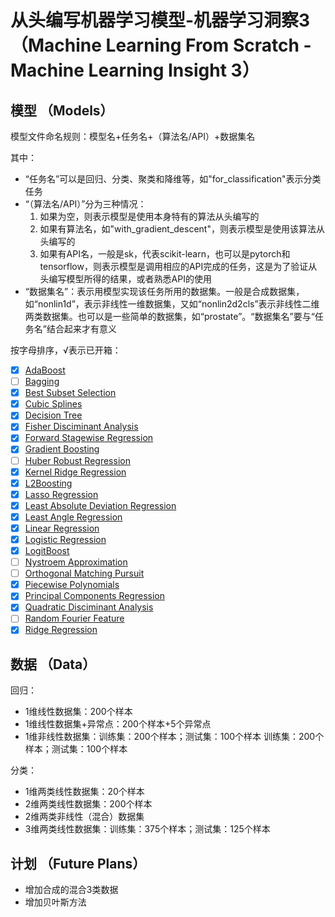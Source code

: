 # 从头编写机器学习模型-机器学习洞察3 （Machine Learning From Scratch - Machine Learning Insight 3）



## 模型 （Models）
模型文件命名规则：模型名+任务名+（算法名/API）+数据集名

其中：
- “任务名”可以是回归、分类、聚类和降维等，如"for_classification"表示分类任务
- “（算法名/API）”分为三种情况：
  1. 如果为空，则表示模型是使用本身特有的算法从头编写的
  2. 如果有算法名，如"with_gradient_descent"，则表示模型是使用该算法从头编写的
  3. 如果有API名，一般是sk，代表scikit-learn，也可以是pytorch和tensorflow，则表示模型是调用相应的API完成的任务，这是为了验证从头编写模型所得的结果，或者熟悉API的使用
- “数据集名”：表示用模型实现该任务所用的数据集。一般是合成数据集，如“nonlin1d”，表示非线性一维数据集，又如“nonlin2d2cls”表示非线性二维两类数据集。也可以是一些简单的数据集，如“prostate”。“数据集名”要与“任务名”结合起来才有意义

按字母排序，√表示已开箱：
- [x] [AdaBoost](https://github.com/TaiChiTiger/machine-learning-from-scratch---Machine-Learning-Insight-3/tree/main/notebooks/models/adaboost)
- [ ] [Bagging](https://github.com/TaiChiTiger/machine-learning-from-scratch---Machine-Learning-Insight-3/tree/main/notebooks/models/bagging)
- [x] [Best Subset Selection](https://github.com/TaiChiTiger/machine-learning-from-scratch---Machine-Learning-Insight-3/tree/main/notebooks/models/best-subset-selection) 
- [x] [Cubic Splines](https://github.com/TaiChiTiger/machine-learning-from-scratch---Machine-Learning-Insight-3/tree/main/notebooks/models/cubic-splines)
- [x] [Decision Tree](https://github.com/TaiChiTiger/machine-learning-from-scratch---Machine-Learning-Insight-3/tree/main/notebooks/models/decision-tree)
- [x] [Fisher Disciminant Analysis](https://github.com/TaiChiTiger/machine-learning-from-scratch---Machine-Learning-Insight-3/tree/main/notebooks/models/fisher-disciminant-analysis)
- [x] [Forward Stagewise Regression](https://github.com/TaiChiTiger/machine-learning-from-scratch---Machine-Learning-Insight-3/tree/main/notebooks/models/forward-stagewise-regression)
- [x] [Gradient Boosting](https://github.com/TaiChiTiger/machine-learning-from-scratch---Machine-Learning-Insight-3/tree/main/notebooks/models/gradient-boosting)
- [ ] [Huber Robust Regression](https://github.com/TaiChiTiger/machine-learning-from-scratch---Machine-Learning-Insight-3/tree/main/notebooks/models/huber-robust-regression)
- [x] [Kernel Ridge Regression](https://github.com/TaiChiTiger/machine-learning-from-scratch---Machine-Learning-Insight-3/tree/main/notebooks/models/kernel_ridge_regression)
- [x] [L2Boosting](https://github.com/TaiChiTiger/machine-learning-from-scratch---Machine-Learning-Insight-3/tree/main/notebooks/models/l2boosting)
- [x] [Lasso Regression](https://github.com/TaiChiTiger/machine-learning-from-scratch---Machine-Learning-Insight-3/tree/main/notebooks/models/lasso-regression)
- [x] [Least Absolute Deviation Regression](https://github.com/TaiChiTiger/machine-learning-from-scratch---Machine-Learning-Insight-3/tree/main/notebooks/models/least-absolute-deviation-regression)
- [x] [Least Angle Regression](https://github.com/TaiChiTiger/machine-learning-from-scratch---Machine-Learning-Insight-3/tree/main/notebooks/models/least-angle-regression)
- [x] [Linear Regression](https://github.com/TaiChiTiger/machine-learning-from-scratch---Machine-Learning-Insight-3/tree/main/notebooks/models/linear-regression)
- [x] [Logistic Regression](https://github.com/TaiChiTiger/machine-learning-from-scratch---Machine-Learning-Insight-3/tree/main/notebooks/models/logistic_regression)
- [x] [LogitBoost](https://github.com/TaiChiTiger/machine-learning-from-scratch---Machine-Learning-Insight-3/tree/main/notebooks/models/logitboost)
- [ ] [Nystroem Approximation](https://github.com/TaiChiTiger/machine-learning-from-scratch---Machine-Learning-Insight-3/blob/main/notebooks/models/nystroem-approximation/nystroem_approximation.ipynb)
- [ ] [Orthogonal Matching Pursuit](https://github.com/TaiChiTiger/machine-learning-from-scratch---Machine-Learning-Insight-3/tree/main/notebooks/models/orthogonal_matching_pursuit)
- [x] [Piecewise Polynomials](https://github.com/TaiChiTiger/machine-learning-from-scratch---Machine-Learning-Insight-3/tree/main/notebooks/models/piecewise-polynomials)
- [x] [Principal Components Regression](https://github.com/TaiChiTiger/machine-learning-from-scratch---Machine-Learning-Insight-3/tree/main/notebooks/models/principal-components-regression)
- [x] [Quadratic Disciminant Analysis](https://github.com/TaiChiTiger/machine-learning-from-scratch---Machine-Learning-Insight-3/tree/main/notebooks/models/quadratic-disciminant-analysis)
- [ ] [Random Fourier Feature](https://github.com/TaiChiTiger/machine-learning-from-scratch---Machine-Learning-Insight-3/tree/main/notebooks/models/random-fourier-feature)
- [x] [Ridge Regression](https://github.com/TaiChiTiger/machine-learning-from-scratch---Machine-Learning-Insight-3/tree/main/notebooks/models/ridge-regression)

## 数据 （Data）
回归：
- 1维线性数据集：200个样本
- 1维线性数据集+异常点：200个样本+5个异常点
- 1维非线性数据集：训练集：200个样本；测试集：100个样本
  训练集：200个样本；测试集：100个样本
  
 分类：
 - 1维两类线性数据集：20个样本
 - 2维两类线性数据集：200个样本
 - 2维两类非线性（混合）数据集
 - 3维两类线性数据集：训练集：375个样本；测试集：125个样本


## 计划 （Future Plans）
- 增加合成的混合3类数据
- 增加贝叶斯方法
